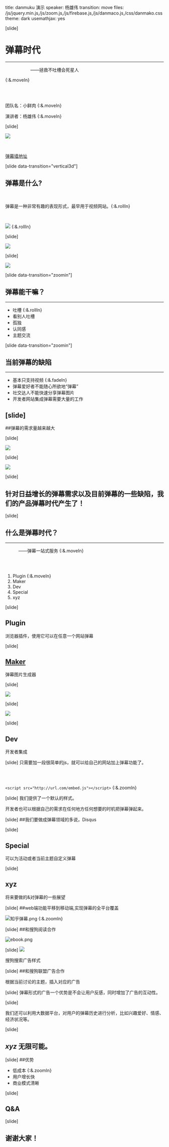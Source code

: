 title: danmuku 演示
speaker: 杨雄伟
transition: move
files: /js/jquery.min.js,/js/zoom.js,/js/firebase.js,/js/danmaco.js,/css/danmako.css
theme: dark
usemathjax: yes


[slide]
# 弹幕时代
----
<p style="margin-left:80px">——拯救不吐槽会死星人</p> {:&.moveIn}

<br /><br />

团队名：小鲜肉 {:&.moveIn}


演讲者：杨雄伟 {:&.moveIn}


[slide]

![](http://ww3.sinaimg.cn/large/006ikJG8jw1ey8zsixr63j30zk0zk42b.jpg)

<br/>

[弹幕墙地址](https://danmako.sinaapp.com/special/sogou/)

[slide data-transition="vertical3d"]

## 弹幕是什么?

<br />

弹幕是一种非常有趣的表现形式，最早用于视频网站。{:&.rollIn}

<br />

![](http://ww1.sinaimg.cn/large/9732f922jw1eykhg7c1e1j213y0npam9.jpg) {:&.rollIn}

[slide]

![](http://ww3.sinaimg.cn/large/9732f922jw1eykh59uxeej20p00fntb3.jpg)

[slide]

![](http://ww2.sinaimg.cn/large/9732f922jw1eykhe8raokj20xd0gh4d9.jpg)

[slide data-transition="zoomin"]
## 弹幕能干嘛？
----
* 吐槽 {:&.rollIn}
* 看别人吐槽
* 孤独
* 认同感
* 主题交流

[slide data-transition="zoomin"]
## 当前弹幕的缺陷

----
* 基本只支持视频 {:&.fadeIn}
* 弹幕爱好者不能随心所欲地“弹幕”
* 社交达人不能快速分享弹幕图片
* 开发者网站集成弹幕需要大量的工作


[slide]
----
##弹幕的需求量越来越大

[slide]

![](http://ww3.sinaimg.cn/large/006ikJG8jw1ey8vphzhwgj311y0lcwjk.jpg)

[slide]

![](http://ww2.sinaimg.cn/large/006ikJG8jw1ey8vqe4ee0j315f0kuaur.jpg)



[slide]
## 针对日益增长的弹幕需求以及目前弹幕的一些缺陷，我们的产品弹幕时代产生了！

[slide]
## 什么是弹幕时代？
----
&ensp;&ensp;&ensp;&ensp;&ensp;&ensp;——弹幕一站式服务 {:&.moveIn}

<br /><br />

1.	Plugin  {:&.moveIn}
2.	Maker
3.	Dev
4.	Special
5.	xyz


[slide]
## Plugin

浏览器插件，使用它可以在任意一个网站弹幕

[slide]
## [Maker](http://danmako.sinaapp.com/maker/)

弹幕图片生成器

[slide]

![](http://7xofqv.com1.z0.glb.clouddn.com/Fjzcw1arcGtV-LZvbk0Gs6ZfhTvM)

[slide]

![](http://7xofqv.com1.z0.glb.clouddn.com/FjhRQ0yHK6WihqsrZHk2FDZ06z_Q)

[slide]
## Dev

开发者集成

[slide]
只需要加一段很简单的js，就可以给自己的网站加上弹幕功能了。

<br /><br />

`<script src="http://url.com/embed.js"></script>` {:&.zoomIn}

[slide]
我们提供了一个默认的样式。

开发者也可以根据自己的需求在任何地方任何想要的时机把弹幕弹起来。

[slide]
##我们要做成弹幕领域的多说，Disqus

[slide]
## Special
可以为活动或者当前主题自定义弹幕


[slide]
## xyz
将来要做的&对弹幕的一些展望

[slide]
##web端功能平移到移动端,实现弹幕的全平台覆盖

![知乎弹幕.png](https://ooo.0o0.ooo/2015/12/01/565d9a6be41a7.png) {:&.zoomIn}

[slide]
##和搜狗阅读合作

![ebook.png](https://ooo.0o0.ooo/2015/11/21/56508b9a1e652.png)

[slide]
![](http://ww3.sinaimg.cn/large/006ikJG8jw1ey903c4wyej31kw0w1tnx.jpg)

搜狗搜索广告样式

[slide]
##和搜狗联盟广告合作

根据当前讨论的主题，插入对应的广告

[slide]
弹幕形式的广告一个优势是不会让用户反感，同时增加了广告的互动性。


[slide]

我们还可以利用大数据平台，对用户的弹幕历史进行分析，比如兴趣爱好、情感、经济状况等。


[slide]
## *xyz* 无限可能。

[slide]
##优势
*	低成本 {:&.zoomIn}
*	用户增长快
*	商业模式清晰

[slide]
## Q&A

[slide]
## 谢谢大家！

